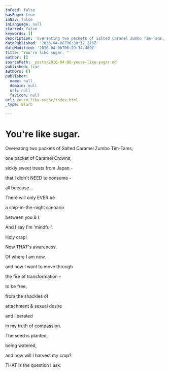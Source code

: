 ```yaml
---
inFeed: false
hasPage: true
inNav: false
inLanguage: null
starred: false
keywords: []
description: 'Overeating two packets of Salted Caramel Zumbo Tim-Tams,'
datePublished: '2016-04-06T06:30:17.216Z'
dateModified: '2016-04-06T06:29:34.489Z'
title: "You're like sugar. "
author: []
sourcePath: _posts/2016-04-06-youre-like-sugar.md
published: true
authors: []
publisher:
  name: null
  domain: null
  url: null
  favicon: null
url: youre-like-sugar/index.html
_type: Blurb

---
```

# You're like sugar. 

Overeating two packets of Salted Caramel Zumbo Tim-Tams,

one packet of Caramel Crowns,

sickly sweet treats from Japan - 

that I didn't NEED to consume - 

all because...

There will only EVER be

a ship-in-the-night scenario

between you & I.

And I say I'm 'mindful'.

Holy crap!

Now THAT's awareness.

Of where I am now,

and how I want to move through

the fire of transformation - 

to be free, 

from the shackles of 

attachment & sexual desire

and liberated

in my truth of compassion.

The seed is planted,

being watered,

and how will I harvest my crop?

THAT is the question I ask.